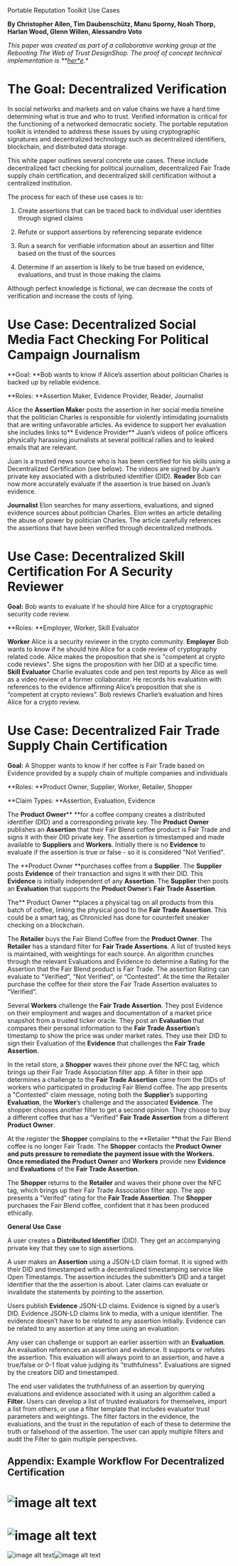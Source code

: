 Portable Reputation Toolkit Use Cases

**By Christopher Allen, Tim Daubenschütz, Manu Sporny, Noah Thorp, Harlan Wood, Glenn Willen, Alessandro Voto**

*This paper was created as part of a collaborative working group at the Rebooting The Web of Trust DesignShop. The proof of concept technical implementation is **[her*e](https://github.com/WebOfTrustInfo/portable-reputation-toolkit)*.*

# The Goal: Decentralized Verification

In social networks and markets and on value chains we have a hard time determining what is true and who to trust. Verified information is critical for the functioning of a networked democratic society. The portable reputation toolkit is intended to address these issues by using cryptographic signatures and decentralized technology such as decentralized identifiers, blockchain, and distributed data storage.

This white paper outlines several concrete use cases. These include decentralized fact checking for political journalism, decentralized Fair Trade supply chain certification, and decentralized skill certification without a centralized institution.

The process for each of these use cases is to:

1. Create assertions that can be traced back to individual user identities through signed claims

2. Refute or support assertions by referencing separate evidence

3. Run a search for verifiable information about an assertion and filter based on the trust of the sources

4. Determine if an assertion is likely to be true based on evidence, evaluations, and trust in those making the claims

Although perfect knowledge is fictional, we can decrease the costs of verification and increase the costs of lying. 

# Use Case: Decentralized Social Media Fact Checking For Political Campaign Journalism

**Goal: **Bob wants to know if Alice’s assertion about politician Charles is backed up by reliable evidence.

**Roles: **Assertion Maker, Evidence Provider, Reader, Journalist

Alice the **Assertion Make**r posts the assertion in her social media timeline that the politician Charles is responsible for violently intimidating journalists that are writing unfavorable articles. As evidence to support her evaluation she includes links to** Evidence Provider** Juan’s videos of police officers physically harassing journalists at several political rallies and to leaked emails that are relevant. 

Juan is a trusted news source who is has been certified for his skills using a Decentralized Certification (see below). The videos are signed by Juan’s private key associated with a distributed identifier (DID). **Reader** Bob can now more accurately evaluate if the assertion is true based on Juan’s evidence.

**Journalist** Elon searches for many assertions, evaluations, and signed evidence sources about politician Charles. Elon writes an article detailing the abuse of power by politician Charles. The article carefully references the assertions that have been verified through decentralized methods. 

# Use Case: Decentralized Skill Certification For A Security Reviewer

**Goal:** Bob wants to evaluate if he should hire Alice for a cryptographic security code review.

**Roles: **Employer, Worker, Skill Evaluator

**Worker** Alice is a security reviewer in the crypto community. **Employer** Bob wants to know if he should hire Alice for a code review of cryptography related code. Alice makes the proposition that she is "competent at crypto code reviews". She signs the proposition with her DID at a specific time. **Skill Evaluator** Charlie evaluates code and pen test reports by Alice as well as a video review of a former collaborator. He records his evaluation with references to the evidence affirming Alice’s proposition that she is “competent at crypto reviews”. Bob reviews Charlie’s evaluation and hires Alice for a crypto review.

# Use Case: Decentralized Fair Trade Supply Chain Certification

**Goal:** A Shopper wants to know if her coffee is Fair Trade based on Evidence provided by a supply chain of multiple companies and individuals

**Roles: **Product Owner, Supplier, Worker, Retailer, Shopper

**Claim Types: **Assertion, Evaluation, Evidence

The **Product Owner**** **for a coffee company creates a distributed identifier (DID) and a corresponding private key. The **Product Owner** publishes an **Assertion** that their Fair Blend coffee product is Fair Trade and signs it with their DID private key. The assertion is timestamped and made available to **Suppliers** and **Workers**. Initially there is no **Evidence** to evaluate if the assertion is true or false - so it is considered "Not Verified".

The **Product Owner **purchases coffee from a **Supplier**. The **Supplier** posts **Evidence** of their transaction and signs it with their DID. This **Evidence** is initially independent of any **Assertion**. The **Supplier** then posts an **Evaluation** that supports the **Product Owner**’s **Fair Trade Assertion**.

The** Product Owner **places a physical tag on all products from this batch of coffee, linking the physical good to the **Fair Trade** **Assertion**. This could be a smart tag, as Chronicled has done for counterfeit sneaker checking on a blockchain.

The **Retailer** buys the Fair Blend Coffee from the **Product Owner**. The **Retailer** has a standard filter for **Fair Trade Assertions**. A list of trusted keys is maintained, with weightings for each source. An algorithm crunches through the relevant Evaluations and Evidence to determine a Rating for the Assertion that the Fair Blend product is Fair Trade. The assertion Rating can evaluate to "Verified", “Not Verified”, or “Contested”. At the time the Retailer purchase the coffee for their store the Fair Trade Assertion evaluates to “Verified”.

Several **Workers** challenge the **Fair Trade Assertion**. They post Evidence on their employment and wages and documentation of a market price snapshot from a trusted ticker oracle. They post an **Evaluation** that compares their personal information to the **Fair Trade Assertion**’s timestamp to show the price was under market rates. They use their DID to sign their Evaluation of the **Evidence** that challenges the **Fair Trade Assertion**.

In the retail store, a **Shopper** waves their phone over the NFC tag, which brings up their Fair Trade Association filter app. A filter in their app determines a challenge to the **Fair Trade Assertion** came from the DIDs of workers who participated in producing Fair Blend coffee. The app presents a "Contested" claim message, noting both the **Supplier**’s supporting **Evaluation**, the **Worker**’s challenge and the associated **Evidence**. The shopper chooses another filter to get a second opinion. They choose to buy a different coffee that has a “Verified” **Fair Trade Assertion** from a different **Product Owner**.

At the register the **Shopper** complains to the **Retailer **that the Fair Blend coffee is no longer Fair Trade. The **Shopper** contacts the **Product Owner **and puts pressure to remediate the payment issue with the **Workers**. Once remediated the** Product Owner** and **Workers** provide new **Evidence** and **Evaluations** of the **Fair Trade Assertion**.

The **Shopper** returns to the **Retailer** and waves their phone over the NFC tag, which brings up their Fair Trade Association filter app. The app presents a "Verifed" rating for the **Fair Trade Assertion**. The **Shopper** purchases the Fair Blend coffee, confident that it has been produced ethically.

**General Use Case**

A user creates a **Distributed Identifier** (DID). They get an accompanying private key that they use to sign assertions.

A user makes an **Assertion** using a JSON-LD claim format. It is signed with their DID and timestamped with a decentralized timestamping service like Open Timestamps. The assertion includes the submitter’s DID and a target identifier that the the assertion is about. Later claims can evaluate or invalidate the statements by pointing to the assertion.

Users publish **Evidence** JSON-LD claims. Evidence is signed by a user’s DID. Evidence JSON-LD claims link to media, with a unique identifier. The evidence doesn’t have to be related to any assertion initially. Evidence can be related to any assertion at any time using an evaluation.

Any user can challenge or support an earlier assertion with an **Evaluation**. An evaluation references an assertion and evidence. It supports or refutes the assertion. This evaluation will always point to an assertion, and have a true/false or 0-1 float value judging its "truthfulness".  Evaluations are signed by the creators DID and timestamped.

The end user validates the truthfulness of an assertion by querying evaluations and evidence associated with it using an algorithm called a **Filter**. Users can develop a list of trusted evaluators for themselves, import a list from others, or use a filter template that includes evaluator trust parameters and weightings. The filter factors in the evidence, the evaluations, and the trust in the reputation of each of these to determine the truth or falsehood of the assertion. The user can apply multiple filters and audit the Filter to gain multiple perspectives.

## Appendix: Example Workflow For Decentralized Certification

# ![image alt text](/supporting-files/rtk/image_0.png)

# ![image alt text](image_1.png)

![image alt text](image_2.png)![image alt text](image_3.png)

